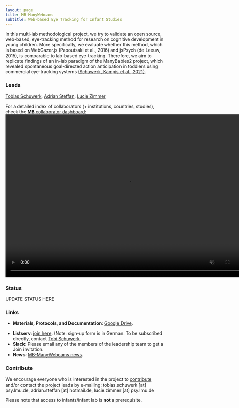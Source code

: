 ```yaml
---
layout: page
title: MB-ManyWebcams
subtitle: Web-based Eye Tracking for Infant Studies
---
```


<!--
To-do:
- add collaborators map.
-->

In this multi-lab methodological project, we try to validate an open source, web-based, eye-tracking method for research on cognitive development in young children. 
More specifically, we evaluate whether this method, which is based on WebGazer.js (Papoutsaki et al., 2016) and jsPsych (de Leeuw, 2015), is comparable to lab-based eye-tracking. 
Therefore, we aim to replicate findings of an in-lab paradigm of the ManyBabies2 project, which revealed spontaneous goal-directed action anticipation in toddlers using commercial eye-tracking systems [(Schuwerk, Kampis et al., 2021)](https://psyarxiv.com/x4jbm/).


### Leads
[Tobias Schuwerk](https://www.psy.lmu.de/epp/personen/wiss_ma/tobias_schuwerk/), [Adrian Steffan](), [Lucie Zimmer]()

For a detailed index of collaborators (+ institutions, countries, studies), check the [**MB** collaborator dashboard](https://rodrigodalben.shinyapps.io/shiny_mb_map/): <video muted autoplay="autoplay" loop="loop" width="768" height="512">
    <source src="/assets/img/dashboard_studies.mp4" type="video/mp4">  
    </video>

<!-- Flourish
<div class="flourish-embed flourish-map" data-src="visualisation/2520119" data-url="https://flo.uri.sh/visualisation/2520119/embed"><script src="https://public.flourish.studio/resources/embed.js"></script></div>
-->

### Status
UPDATE STATUS HERE 

### Links
* **Materials, Protocols, and Documentation**: [Google Drive](https://drive.google.com/drive/folders/1U33JTq1CH9sxqM1sBfGtnaAxpMNU_RLx).
<!--* **Data and code**: [MB2-GitHub](https://github.com/manybabies/mb2-analysis).-->
* **Listserv**: [join here](https://lists.lrz.de/mailman/listinfo/online_mb2). (Note: sign-up form is in German. To be subscribed directly, contact [Tobi Schuwerk](mailto:tobias.schuwerk@psy.lmu.de).
* **Slack**: Please email any of the members of the leadership team to get a Join invitation.
* **News**: [MB-ManyWebcams news]({{site.baseurl}}/tags/#MB-ManyWebcams).

### Contribute
We encourage everyone who is interested in the project to [contribute]({{site.baseurl}}/sign_up_log_in/) and/or contact the project leads by e-mailing: tobias.schuwerk [at] psy.lmu.de, adrian.steffan [at] hotmail.de, lucie.zimmer [at] psy.lmu.de

Please note that access to infants/infant lab is **not** a prerequisite.

<!-- ### Publications -->
